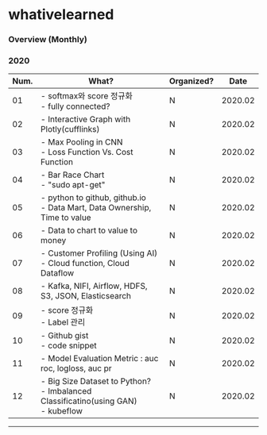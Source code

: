 # whativelearned


### Overview (Monthly)

### 2020
|Num.|What?|Organized?|Date|
|---|---|---|---|
|01|- softmax와 score 정규화 <br> - fully connected? | N | 2020.02 |
|02|- Interactive Graph with Plotly(cufflinks) | N |2020.02 |
|03|- Max Pooling in CNN <br> - Loss Function Vs. Cost Function | N | 2020.02 |
|04|- Bar Race Chart <br> - "sudo apt-get" | N | 2020.02 |
|05|- python to github, github.io <br> - Data Mart, Data Ownership, Time to value | N | 2020.02 |
|06|- Data to chart to value to money | N | 2020.02 |
|07|- Customer Profiling (Using AI) <br>- Cloud function, Cloud Dataflow | N | 2020.02 |
|08|- Kafka, NIFI, Airflow, HDFS, S3, JSON, Elasticsearch | N | 2020.02 |
|09|- score 정규화 <br> - Label 관리 | N | 2020.02 |
|10|- Github gist <br> - code snippet | N | 2020.02 |
|11|- Model Evaluation Metric : auc roc, logloss, auc pr | N | 2020.02 |
|12|- Big Size Dataset to Python? <br> - Imbalanced Classificatino(using GAN) <br> - kubeflow | N | 2020.02 |

---------------------------------------------------------------------------------------------------------------
